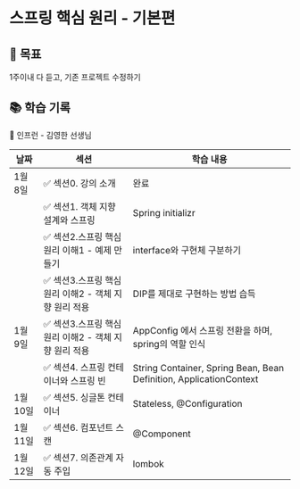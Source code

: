 # 스프링 핵심 원리 - 기본편

## 🔌 목표

1주이내 다 듣고, 기존 프로젝트 수정하기

## 📚 학습 기록

👤 인프런 - 김영한 선생님

| 날짜     | 섹션                                | 학습 내용                                                              |
|--------|-----------------------------------|--------------------------------------------------------------------|
| 1월 8일  | ✅ 섹션0. 강의 소개                      | 완료                                                                 |
|        | ✅ 섹션1. 객체 지향 설계와 스프링              | Spring initializr                                                  |
|        | ✅ 섹션2.스프링 핵심 원리 이해1 - 예제 만들기      | interface와 구현체 구분하기                                                |
|        | ✅ 섹션3.스프링 핵심 원리 이해2 - 객체 지향 원리 적용 | DIP를 제대로 구현하는 방법 습득                                                |
| 1월 9일  | ✅ 섹션3.스프링 핵심 원리 이해2 - 객체 지향 원리 적용 | AppConfig 에서 스프링 전환을 하며, spring의 역할 인식                             |
|        | ✅ 섹션4. 스프링 컨테이너와 스프링 빈            | String Container, Spring Bean, Bean Definition, ApplicationContext |
| 1월 10일 | ✅ 섹션5. 싱글톤 컨테이너                   | Stateless, @Configuration                                          |
| 1월 11일 | ✅ 섹션6. 컴포넌트 스캔                    | @Component                                                         |
| 1월 12일 | ✅ 섹션7. 의존관계 자동 주입                 | lombok                                                             |
